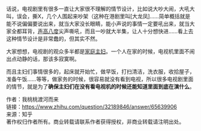 话说，电视剧里有很多一直让大家很不理解的情节设计，比如说大吵大闹，大吼大叫，误会，撕X，几个人围起来吵架（这种在港剧里叫[大龙凤]……简单概括就是能不说偏偏要说出来，就当大家没长眼睛，能小声说的事情一定要吼出来，就当大家全都耳背，[声高八度](https://www.zhihu.com/search?q=%E5%A3%B0%E9%AB%98%E5%85%AB%E5%BA%A6&search_source=Entity&hybrid_search_source=Entity&hybrid_search_extra=%7B%22sourceType%22%3A%22answer%22%2C%22sourceId%22%3A65639906%7D)尖声嘶吼，而且一吵就大半集，让人十分想快进……看上去这种情节设计是非常蠢的，但其实不然。

大家想想，电视剧的观众多半都是[家庭主妇](https://www.zhihu.com/search?q=%E5%AE%B6%E5%BA%AD%E4%B8%BB%E5%A6%87&search_source=Entity&hybrid_search_source=Entity&hybrid_search_extra=%7B%22sourceType%22%3A%22answer%22%2C%22sourceId%22%3A65639906%7D)。一个人在家的时候，电视机里面不闹出点动静的话，那该多寂寞啊。  

而且主妇们事情很多的，起床就开始忙，做早饭，打扫清洁，洗衣服，收拾屋子，准备午饭……等等，做家务的时候，很容易就没有看到电视，所以很多电视剧里面的情节，就是为了**确保主妇们在没有看电视机的时候还能知道里面到底在演什么**。

  
  
作者：我桃桃渡河而来  
链接：https://www.zhihu.com/question/32189846/answer/65639906  
来源：知乎  
著作权归作者所有。商业转载请联系作者获得授权，非商业转载请注明出处。
